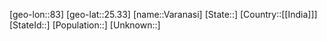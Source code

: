 ﻿---
location: [25.33,83]
type: City
SpocWebEntityId: 35203
isDeleted: false
confidential: public
tags:
- geo/City

---

[geo-lon::83]
[geo-lat::25.33]
[name::Varanasi]
[State::]
[Country::[[India]]]
[StateId::]
[Population::]
[Unknown::]

